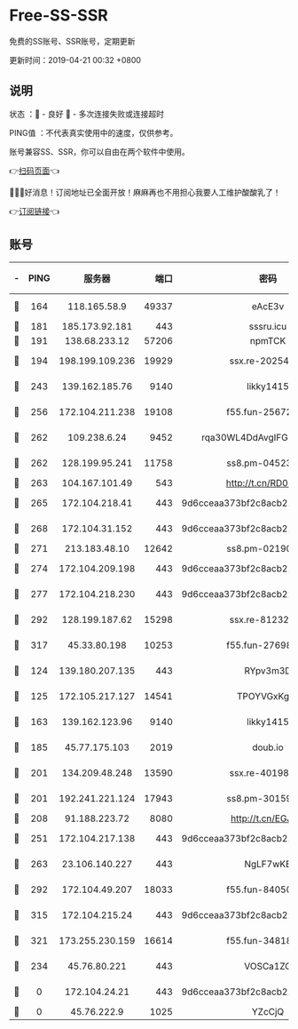 # Free-SS-SSR

免费的SS账号、SSR账号，定期更新

更新时间：2019-04-21 00:32 +0800

## 说明

状态     ：🙂 - 良好 🙁 - 多次连接失败或连接超时

PING值   ：不代表真实使用中的速度，仅供参考。

账号兼容SS、SSR，你可以自由在两个软件中使用。

👉[扫码页面](https://liesauer.github.io/Free-SS-SSR/)👈

🎉🎉🎉好消息！订阅地址已全面开放！麻麻再也不用担心我要人工维护酸酸乳了！

👉[订阅链接](https://www.liesauer.net/yogurt/subscribe?ACCESS_TOKEN=DAYxR3mMaZAsaqUb)👈

## 账号

|-|PING|服务器|端口|密码|加密方式|区域|
|:----:|:----:|:-----:|-----:|:----:|:----:|:----:|
|🙂|164|118.165.58.9|49337|eAcE3v|chacha20-ietf|TW|
|🙂|181|185.173.92.181|443|sssru.icu|rc4-md5|RU|
|🙂|191|138.68.233.12|57206|npmTCK|rc4-md5|US|
|🙂|194|198.199.109.236|19929|ssx.re-20254148|aes-256-cfb|US|
|🙂|243|139.162.185.76|9140|likky1415|aes-256-cfb|DE|
|🙂|256|172.104.211.238|19108|f55.fun-25672801|aes-256-cfb|US|
|🙂|262|109.238.6.24|9452|rqa30WL4DdAvgIFG6Fs3znzTa|aes-256-cfb|FR|
|🙂|262|128.199.95.241|11758|ss8.pm-04523881|aes-256-cfb|SG|
|🙂|263|104.167.101.49|543|http://t.cn/RD0D7sx|rc4-md5|CA|
|🙂|265|172.104.218.41|443|9d6cceaa373bf2c8acb22e60b6a58be6|aes-256-cfb|US|
|🙂|268|172.104.31.152|443|9d6cceaa373bf2c8acb22e60b6a58be6|aes-256-cfb|US|
|🙂|271|213.183.48.10|12642|ss8.pm-02190555|rc4-md5|RU|
|🙂|274|172.104.209.198|443|9d6cceaa373bf2c8acb22e60b6a58be6|aes-256-cfb|US|
|🙂|277|172.104.218.230|443|9d6cceaa373bf2c8acb22e60b6a58be6|aes-256-cfb|US|
|🙂|292|128.199.187.62|15298|ssx.re-81232665|aes-256-cfb|SG|
|🙂|317|45.33.80.198|10253|f55.fun-27698547|aes-256-cfb|US|
|🙂|124|139.180.207.135|443|RYpv3m3D|aes-256-cfb|JP|
|🙂|125|172.105.217.127|14541|TPOYVGxKglpi|aes-256-cfb|JP|
|🙂|163|139.162.123.96|9140|likky1415|aes-256-cfb|JP|
|🙂|185|45.77.175.103|2019|doub.io|aes-128-ctr|SG|
|🙂|201|134.209.48.248|13590|ssx.re-40198259|aes-256-cfb|US|
|🙂|201|192.241.221.124|17943|ss8.pm-30159735|aes-256-cfb|US|
|🙂|208|91.188.223.72|8080|http://t.cn/EGJIyrl|rc4-md5|RU|
|🙂|251|172.104.217.138|443|9d6cceaa373bf2c8acb22e60b6a58be6|aes-256-cfb|US|
|🙂|263|23.106.140.227|443|NgLF7wKB|aes-256-cfb|US|
|🙂|292|172.104.49.207|18033|f55.fun-84050556|aes-256-cfb|SG|
|🙂|315|172.104.215.24|443|9d6cceaa373bf2c8acb22e60b6a58be6|aes-256-cfb|US|
|🙂|321|173.255.230.159|16614|f55.fun-34818706|aes-256-cfb|US|
|🙁|234|45.76.80.221|443|VOSCa1ZG|aes-256-cfb|DE|
|🙁|0|172.104.24.21|443|9d6cceaa373bf2c8acb22e60b6a58be6|aes-256-cfb|US|
|🙁|0|45.76.222.9|1025|YZcCjQ|rc4-md5|JP|
